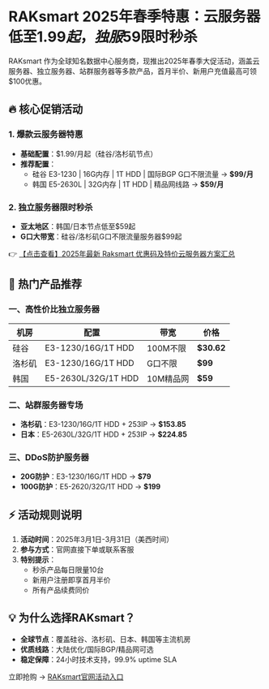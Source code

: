 # RAKsmart 2025年春季特惠：云服务器低至$1.99起，独服$59限时秒杀

RAKsmart 作为全球知名数据中心服务商，现推出2025年春季大促活动，涵盖云服务器、独立服务器、站群服务器等多款产品，首月半价、新用户充值最高可领$100优惠。

## 🔥 核心促销活动

### 1. 爆款云服务器特惠
- **基础配置**：$1.99/月起（硅谷/洛杉矶节点）
- **推荐配置**：
  - 硅谷 E3-1230 | 16G内存 | 1T HDD | 国际BGP G口不限流量 → **$99/月**
  - 韩国 E5-2630L | 32G内存 | 1T HDD | 精品网线路 → **$59/月**

### 2. 独立服务器限时秒杀
- **亚太地区**：韩国/日本节点低至$59起
- **G口大带宽**：硅谷/洛杉矶G口不限流量服务器$99起

👉 [【点击查看】2025年最新 Raksmart 优惠码及特价云服务器方案汇总](https://bit.ly/raksmart)

## 📌 热门产品推荐

### 一、高性价比独立服务器
| 机房       | 配置                      | 带宽       | 价格       |
|------------|---------------------------|------------|------------|
| 硅谷       | E3-1230/16G/1T HDD        | 100M不限   | **$30.62** |
| 洛杉矶     | E3-1230/16G/1T HDD        | G口不限    | **$99**    |
| 韩国       | E5-2630L/32G/1T HDD       | 10M精品网  | **$59**    |

### 二、站群服务器专场
- **洛杉矶**：E3-1230/16G/1T HDD + 253IP → **$153.85**
- **日本**：E5-2630L/32G/1T HDD + 253IP → **$224.85**

### 三、DDoS防护服务器
- **20G防护**：E3-1230/16G/1T HDD → **$79**
- **100G防护**：E5-2620/32G/1T HDD → **$199**

## ⚡ 活动规则说明
1. **活动时间**：2025年3月1日-3月31日（美西时间）
2. **参与方式**：官网直接下单或联系客服
3. **特别提示**：
   - 秒杀产品每日限量10台
   - 新用户注册即享首月半价
   - 所有产品续费同价

## 💡 为什么选择RAKsmart？
- **全球节点**：覆盖硅谷、洛杉矶、日本、韩国等主流机房
- **优质线路**：大陆优化/国际BGP/精品网可选
- **稳定保障**：24小时技术支持，99.9% uptime SLA

立即抢购 → [RAKsmart官网活动入口](https://bit.ly/raksmart)